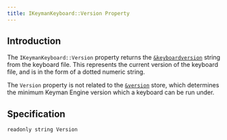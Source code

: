 ```yaml
---
title: IKeymanKeyboard::Version Property
---
```


## Introduction

The `IKeymanKeyboard::Version` property returns the
[`&keyboardversion`](/developer/language/reference/keyboardversion)
string from the keyboard file. This represents the current version of
the keyboard file, and is in the form of a dotted numeric string.

The `Version` property is not related to the
[`&version`](/developer/language/reference/version) store, which
determines the minimum Keyman Engine version which a keyboard can be run
under.

## Specification

``` clike
readonly string Version
```
